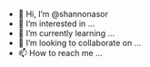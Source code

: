 - 👋 Hi, I’m @shannonasor
- 👀 I’m interested in ...
- 🌱 I’m currently learning ...
- 💞️ I’m looking to collaborate on ...
- 📫 How to reach me ...

<!---
shannonasor/shannonasor is a ✨ special ✨ repository because its `README.md` (this file) appears on your GitHub profile.
You can click the Preview link to take a look at your changes.
--->
